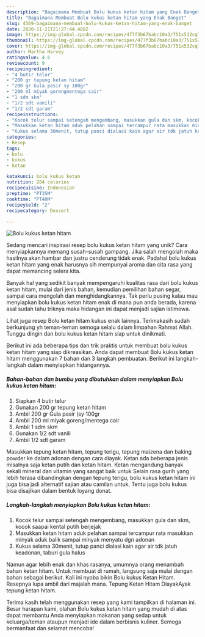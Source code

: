 ```yaml
---
description: "Bagaimana Membuat Bolu kukus ketan hitam yang Enak Banget"
title: "Bagaimana Membuat Bolu kukus ketan hitam yang Enak Banget"
slug: 4569-bagaimana-membuat-bolu-kukus-ketan-hitam-yang-enak-banget
date: 2020-11-21T21:27:44.488Z
image: https://img-global.cpcdn.com/recipes/477f3b67babc10a3/751x532cq70/bolu-kukus-ketan-hitam-foto-resep-utama.jpg
thumbnail: https://img-global.cpcdn.com/recipes/477f3b67babc10a3/751x532cq70/bolu-kukus-ketan-hitam-foto-resep-utama.jpg
cover: https://img-global.cpcdn.com/recipes/477f3b67babc10a3/751x532cq70/bolu-kukus-ketan-hitam-foto-resep-utama.jpg
author: Martha Harvey
ratingvalue: 4.6
reviewcount: 9
recipeingredient:
- "4 butir telur"
- "200 gr tepung ketan hitam"
- "200 gr Gula pasir sy 100gr"
- "200 ml miyak gorengmentega cair"
- "1 sdm skm"
- "1/2 sdt vanili"
- "1/2 sdt garam"
recipeinstructions:
- "Kocok telur sampai setengah mengembang, masukkan gula dan skm, kocok saapai kental putih berjejak"
- "Masukkan ketan hitam aduk pelahan sampai tercampur rata masukkan minyak aduk balik sampai minyak menyatu dgn adonan"
- "Kukus selama 30menit, tutup panci dialasi kain agar air tdk jatuh keadonan, taburi gula halus"
categories:
- Resep
tags:
- bolu
- kukus
- ketan

katakunci: bolu kukus ketan 
nutrition: 284 calories
recipecuisine: Indonesian
preptime: "PT35M"
cooktime: "PT40M"
recipeyield: "2"
recipecategory: Dessert

---
```



![Bolu kukus ketan hitam](https://img-global.cpcdn.com/recipes/477f3b67babc10a3/751x532cq70/bolu-kukus-ketan-hitam-foto-resep-utama.jpg)

Sedang mencari inspirasi resep bolu kukus ketan hitam yang unik? Cara menyiapkannya memang susah-susah gampang. Jika salah mengolah maka hasilnya akan hambar dan justru cenderung tidak enak. Padahal bolu kukus ketan hitam yang enak harusnya sih mempunyai aroma dan cita rasa yang dapat memancing selera kita.

Banyak hal yang sedikit banyak mempengaruhi kualitas rasa dari bolu kukus ketan hitam, mulai dari jenis bahan, kemudian pemilihan bahan segar, sampai cara mengolah dan menghidangkannya. Tak perlu pusing kalau mau menyiapkan bolu kukus ketan hitam enak di mana pun anda berada, karena asal sudah tahu triknya maka hidangan ini dapat menjadi sajian istimewa.

Lihat juga resep Bolu ketan hitam kukus enak lainnya. Terimakasih sudah berkunjung yh teman-teman semoga selalu dalam limpahan Rahmat Allah. Tunggu dingin dan bolu kukus ketan hitam siap untuk dinikmati.


Berikut ini ada beberapa tips dan trik praktis untuk membuat bolu kukus ketan hitam yang siap dikreasikan. Anda dapat membuat Bolu kukus ketan hitam menggunakan 7 bahan dan 3 langkah pembuatan. Berikut ini langkah-langkah dalam menyiapkan hidangannya.

<!--inarticleads1-->

##### Bahan-bahan dan bumbu yang dibutuhkan dalam menyiapkan Bolu kukus ketan hitam:

1. Siapkan 4 butir telur
1. Gunakan 200 gr tepung ketan hitam
1. Ambil 200 gr Gula pasir (sy 100gr
1. Ambil 200 ml miyak goreng/mentega cair
1. Ambil 1 sdm skm
1. Gunakan 1/2 sdt vanili
1. Ambil 1/2 sdt garam


Masukkan tepung ketan hitam, tepung terigu, tepung maizena dan baking powder ke dalam adonan dengan cara diayak. Ketan ada beberapa jenis misalnya saja ketan putih dan ketan hitam. Ketan mengandung banyak sekali mineral dan vitamin yang sangat baik untuk Selain rasa gurih yang lebih terasa dibandingkan dengan tepung terigu, bolu kukus ketan hitam ini juga bisa jadi alternatif sajian atau camilan untuk. Tentu juga bolu kukus bisa disajikan dalam bentuk loyang donat. 

<!--inarticleads2-->

##### Langkah-langkah menyiapkan Bolu kukus ketan hitam:

1. Kocok telur sampai setengah mengembang, masukkan gula dan skm, kocok saapai kental putih berjejak
1. Masukkan ketan hitam aduk pelahan sampai tercampur rata masukkan minyak aduk balik sampai minyak menyatu dgn adonan
1. Kukus selama 30menit, tutup panci dialasi kain agar air tdk jatuh keadonan, taburi gula halus


Namun agar lebih enak dan khas rasanya, umumnya orang menambah bahan ketan hitam. Untuk membuat di rumah, langsung saja mulai dengan bahan sebagai berikut. Kali ini nyoba bikin Bolu kukus Ketan Hitam. Resepnya lupa ambil dari majalah mana. Tepung Ketan Hitam DiayakAyak tepung ketan hitam. 

Terima kasih telah menggunakan resep yang kami tampilkan di halaman ini. Besar harapan kami, olahan Bolu kukus ketan hitam yang mudah di atas dapat membantu Anda menyiapkan makanan yang sedap untuk keluarga/teman ataupun menjadi ide dalam berbisnis kuliner. Semoga bermanfaat dan selamat mencoba!
